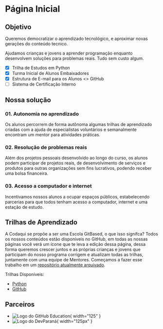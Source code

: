 # Página Inicial

## Objetivo

Queremos democratizar o aprendizado tecnológico, e aproximar novas gerações do conteúdo tecnico.

Ajudamos crianças e jovens a aprender programação enquanto desenvolvem soluções para problemas reais. Tudo sem custo algum.

- [X] Trilha de Estudos em Python
- [X] Turma Inicial de Alunos Embaixadores
- [X] Estrutura de E-mail para os Alunos <> GitHub
- [ ] Sistema de Certificação Interno

## Nossa solução

### 01. Autonomia no aprendizado
Os alunos percorrem de forma autônoma algumas trilhas de aprendizado criadas com a ajuda de especialistas voluntários e semanalmente encontram um mentor para atividades práticas.

### 02. Resolução de problemas reais
Além dos projetos pessoais desenvolvido ao longo do curso, os alunos podem participar de projetos reais, de desenvolvimento de serviços e produtos para outras organizações sem fins lucrativos, podendo receber uma bolsa financeira.

### 03. Acesso a computador e internet
Incentivamos nossos alunos a ocupar espaços públicos, estabelecendo parcerias para que todos tenham acesso a computador, internet e uma estação de estudo.

## Trilhas de Aprendizado

A Codaqui se propõe a ser uma Escola GitBased, o que isso signifca? Todos os nossos conteúdos estão disponíveis no GitHub, em todas as nossas páginas você verá um ícone que te leva a edição dessa página, dessa forma queremos crescer juntos e as próprias crianças e jovens que participam do nosso programa corrigem e atualizam todas as trilhas, juntamente com uma equipe de Mentores. Começamos a fazer esse trabalho em um [repositório atualmente arquivado](https://github.com/codaqui/institucional-trilhas-estudos).

Trilhas Disponíveis:

* [Python](trilhas/python.md)
* [GitHub](trilhas/github-starter.md)

## Parceiros

<div class="grid cards" markdown>

- ![Logo do GitHub Education](https://education.github.com/assets/campus_program-9372374f8cd435dafb8e725cb67ee73b587af7a9b2f176dfec968afe3b05338c.png){ width="125" }
- ![Logo do DevParaná](https://www.devparana.org/img/logo.svg){ width="125px" }

</div>
